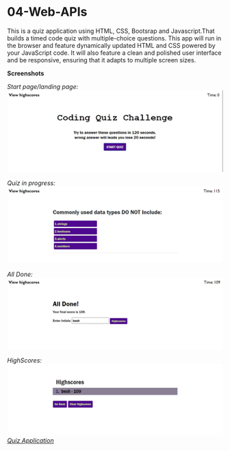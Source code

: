 # 04-Web-APIs
This is a quiz application using HTML, CSS, Bootsrap and Javascript.That builds a timed code quiz with multiple-choice questions. 
This app will run in the browser and feature dynamically updated HTML and CSS powered by your JavaScript code. 
It will also feature a clean and polished user interface and be responsive, ensuring that it adapts to multiple screen sizes.

<b>Screenshots</b>

<i>Start page/landing page: </i>
<img src="assets/images/LandingPage.jpg" alt="Landing Page">

<i>Quiz in progress: </i>
<img src="assets/images/ProgressPage.jpg" alt="Progress Page">

<i>All Done: </i>
<img src="assets/images/alldonePage.jpg" alt="All Done">

<i>HighScores: </i>
<img src="assets/images/HighscorePage.jpg" alt="Highscores Page">
<i> 
<a href="https://beshayr2020.github.io/04-Web-APIs/">Quiz Application</a>
</i>